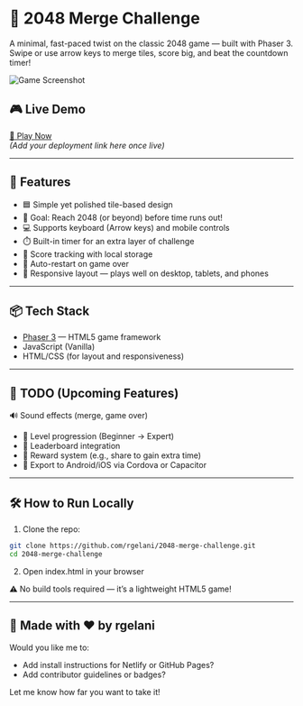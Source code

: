 # 🧠 2048 Merge Challenge

A minimal, fast-paced twist on the classic 2048 game — built with Phaser 3.  
Swipe or use arrow keys to merge tiles, score big, and beat the countdown timer!

![Game Screenshot](https://prnt.sc/HEe77r9W0a0G) <!-- Replace with actual screenshot if available -->

## 🎮 Live Demo

[🔗 Play Now](https://yourgameurl.com)  
*(Add your deployment link here once live)*

---

## 🚀 Features

- 🟦 Simple yet polished tile-based design
- 🎯 Goal: Reach 2048 (or beyond) before time runs out!
- 💻 Supports keyboard (Arrow keys) and mobile controls
- ⏱️ Built-in timer for an extra layer of challenge
- 💾 Score tracking with local storage
- 🔁 Auto-restart on game over
- 📱 Responsive layout — plays well on desktop, tablets, and phones

---

## 📦 Tech Stack

- [Phaser 3](https://phaser.io/) — HTML5 game framework
- JavaScript (Vanilla)
- HTML/CSS (for layout and responsiveness)

---

## 📌 TODO (Upcoming Features)

🔊 Sound effects (merge, game over)

- 🧩 Level progression (Beginner → Expert)
- 🥇 Leaderboard integration
- 🎁 Reward system (e.g., share to gain extra time)
- 📱 Export to Android/iOS via Cordova or Capacitor

---

## 🛠️ How to Run Locally

1. Clone the repo:

```bash
git clone https://github.com/rgelani/2048-merge-challenge.git
cd 2048-merge-challenge
```

2. Open index.html in your browser

⚠️ No build tools required — it’s a lightweight HTML5 game!

---

## 👋 Made with ❤️ by rgelani

Would you like me to:
- Add install instructions for Netlify or GitHub Pages?
- Add contributor guidelines or badges?

Let me know how far you want to take it!
